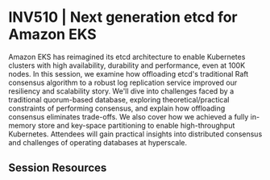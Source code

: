 # INV510 | Next generation etcd for Amazon EKS

Amazon EKS has reimagined its etcd architecture to enable Kubernetes clusters with high availability, durability and performance, even at 100K nodes. In this session, we examine how offloading etcd's traditional Raft consensus algorithm to a robust log replication service improved our resiliency and scalability story. We'll dive into challenges faced by a traditional quorum-based database, exploring theoretical/practical constraints of performing consensus, and explain how offloading consensus eliminates trade-offs. We also cover how we achieved a fully in-memory store and key-space partitioning to enable high-throughput Kubernetes. Attendees will gain practical insights into distributed consensus and challenges of operating databases at hyperscale.

## Session Resources